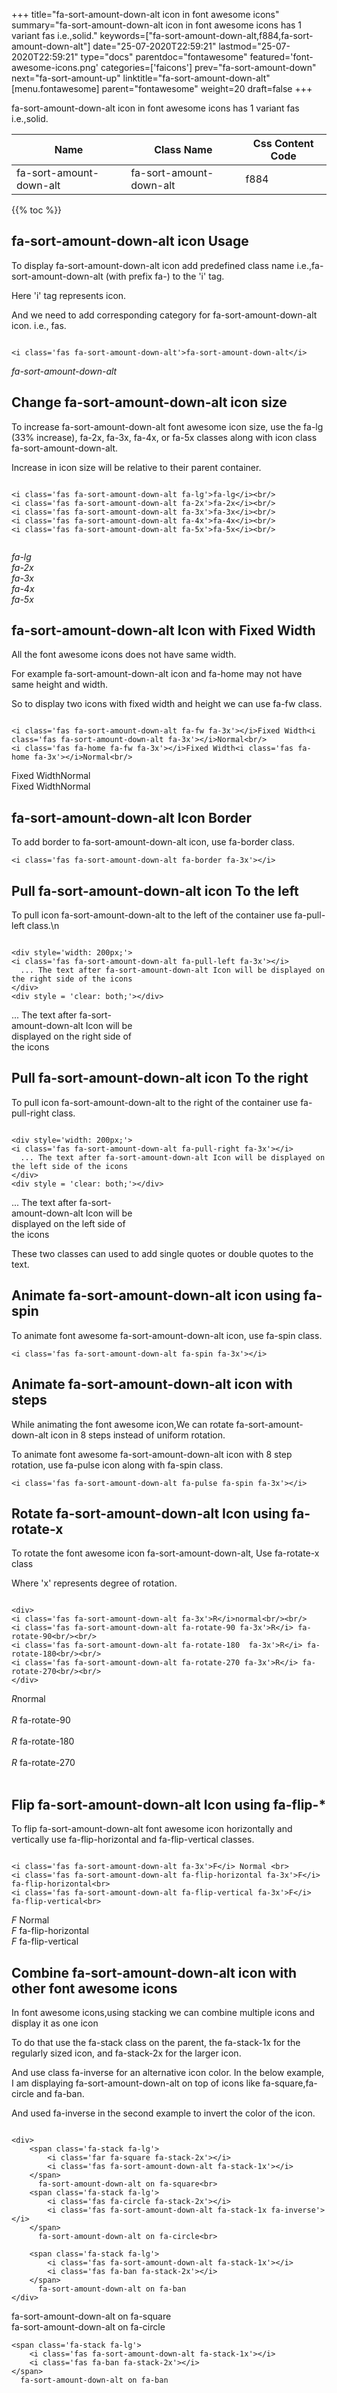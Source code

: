 +++
title="fa-sort-amount-down-alt icon in font awesome icons"
summary="fa-sort-amount-down-alt icon in font awesome icons has 1 variant fas i.e.,solid."
keywords=["fa-sort-amount-down-alt,f884,fa-sort-amount-down-alt"]
date="25-07-2020T22:59:21"
lastmod="25-07-2020T22:59:21"
type="docs"
parentdoc="fontawesome"
featured='font-awesome-icons.png'
categories=['faicons']
prev="fa-sort-amount-down"
next="fa-sort-amount-up"
linktitle="fa-sort-amount-down-alt"
[menu.fontawesome]
parent="fontawesome"
weight=20
draft=false
+++


fa-sort-amount-down-alt icon in font awesome icons has 1 variant fas i.e.,solid.

<div class='table-responsive'><table class='table'><thead><tr><th>Name</th><th>Class Name</th><th>Css Content Code</th></tr></thead><tbody><tr><td>fa-sort-amount-down-alt</td><td>fa-sort-amount-down-alt</td><td>f884</td></tr></tbody></table></div>


{{% toc %}}


## fa-sort-amount-down-alt icon Usage

To display fa-sort-amount-down-alt icon add predefined class name i.e.,fa-sort-amount-down-alt (with prefix fa-) to the 'i' tag.

Here 'i' tag represents icon.

And we need to add corresponding category for fa-sort-amount-down-alt icon. i.e., fas.


```

<i class='fas fa-sort-amount-down-alt'>fa-sort-amount-down-alt</i>
```

<i class='fas fa-sort-amount-down-alt'>fa-sort-amount-down-alt</i>




## Change fa-sort-amount-down-alt icon size
To increase fa-sort-amount-down-alt font awesome icon size, use the fa-lg (33% increase), fa-2x, fa-3x, fa-4x, or fa-5x classes along with icon class fa-sort-amount-down-alt.

Increase in icon size will be relative to their parent container. 

```

<i class='fas fa-sort-amount-down-alt fa-lg'>fa-lg</i><br/>
<i class='fas fa-sort-amount-down-alt fa-2x'>fa-2x</i><br/>
<i class='fas fa-sort-amount-down-alt fa-3x'>fa-3x</i><br/>
<i class='fas fa-sort-amount-down-alt fa-4x'>fa-4x</i><br/>
<i class='fas fa-sort-amount-down-alt fa-5x'>fa-5x</i><br/>
            
```

<i class='fas fa-sort-amount-down-alt fa-lg'>fa-lg</i><br/>
<i class='fas fa-sort-amount-down-alt fa-2x'>fa-2x</i><br/>
<i class='fas fa-sort-amount-down-alt fa-3x'>fa-3x</i><br/>
<i class='fas fa-sort-amount-down-alt fa-4x'>fa-4x</i><br/>
<i class='fas fa-sort-amount-down-alt fa-5x'>fa-5x</i><br/>
            



## fa-sort-amount-down-alt Icon with Fixed Width 

All the font awesome icons does not have same width.

For example fa-sort-amount-down-alt icon and fa-home may not have same height and width.

So to display two icons with fixed width and height we can use fa-fw class.


```

<i class='fas fa-sort-amount-down-alt fa-fw fa-3x'></i>Fixed Width<i class='fas fa-sort-amount-down-alt fa-3x'></i>Normal<br/>
<i class='fas fa-home fa-fw fa-3x'></i>Fixed Width<i class='fas fa-home fa-3x'></i>Normal<br/>
```

<i class='fas fa-sort-amount-down-alt fa-fw fa-3x'></i>Fixed Width<i class='fas fa-sort-amount-down-alt fa-3x'></i>Normal<br/>
<i class='fas fa-home fa-fw fa-3x'></i>Fixed Width<i class='fas fa-home fa-3x'></i>Normal<br/>



## fa-sort-amount-down-alt Icon Border 

To add border to fa-sort-amount-down-alt icon, use fa-border class.


```
<i class='fas fa-sort-amount-down-alt fa-border fa-3x'></i>

```
<i class='fas fa-sort-amount-down-alt fa-border fa-3x'></i>





## Pull fa-sort-amount-down-alt icon To the left

To pull icon fa-sort-amount-down-alt to the left of the container use fa-pull-left class.\n

```

<div style='width: 200px;'>
<i class='fas fa-sort-amount-down-alt fa-pull-left fa-3x'></i>
  ... The text after fa-sort-amount-down-alt Icon will be displayed on the right side of the icons
</div>
<div style = 'clear: both;'></div>
```

<div style='width: 200px;'>
<i class='fas fa-sort-amount-down-alt fa-pull-left fa-3x'></i>
  ... The text after fa-sort-amount-down-alt Icon will be displayed on the right side of the icons
</div>
<div style = 'clear: both;'></div>




## Pull fa-sort-amount-down-alt icon To the right
To pull icon fa-sort-amount-down-alt to the right of the container use fa-pull-right class.

```

<div style='width: 200px;'>
<i class='fas fa-sort-amount-down-alt fa-pull-right fa-3x'></i>
  ... The text after fa-sort-amount-down-alt Icon will be displayed on the left side of the icons
</div>
<div style = 'clear: both;'></div>
```

<div style='width: 200px;'>
<i class='fas fa-sort-amount-down-alt fa-pull-right fa-3x'></i>
  ... The text after fa-sort-amount-down-alt Icon will be displayed on the left side of the icons
</div>
<div style = 'clear: both;'></div>

These two classes can used to add single quotes or double quotes to the text.


## Animate fa-sort-amount-down-alt icon using fa-spin
To animate font awesome fa-sort-amount-down-alt icon, use fa-spin class.

```
<i class='fas fa-sort-amount-down-alt fa-spin fa-3x'></i>
```
<i class='fas fa-sort-amount-down-alt fa-spin fa-3x'></i>




## Animate fa-sort-amount-down-alt icon with steps
While animating the font awesome icon,We can rotate fa-sort-amount-down-alt icon in 8 steps instead of uniform rotation.

To animate font awesome fa-sort-amount-down-alt icon with 8 step rotation, use fa-pulse icon along with fa-spin class.


```
<i class='fas fa-sort-amount-down-alt fa-pulse fa-spin fa-3x'></i>

```
<i class='fas fa-sort-amount-down-alt fa-pulse fa-spin fa-3x'></i>





## Rotate fa-sort-amount-down-alt Icon using fa-rotate-x
To rotate the font awesome icon fa-sort-amount-down-alt, Use fa-rotate-x class

Where 'x' represents degree of rotation.


```

<div>
<i class='fas fa-sort-amount-down-alt fa-3x'>R</i>normal<br/><br/>
<i class='fas fa-sort-amount-down-alt fa-rotate-90 fa-3x'>R</i> fa-rotate-90<br/><br/> 
<i class='fas fa-sort-amount-down-alt fa-rotate-180  fa-3x'>R</i> fa-rotate-180<br/><br/> 
<i class='fas fa-sort-amount-down-alt fa-rotate-270 fa-3x'>R</i> fa-rotate-270<br/><br/>
</div>
```

<div>
<i class='fas fa-sort-amount-down-alt fa-3x'>R</i>normal<br/><br/>
<i class='fas fa-sort-amount-down-alt fa-rotate-90 fa-3x'>R</i> fa-rotate-90<br/><br/> 
<i class='fas fa-sort-amount-down-alt fa-rotate-180  fa-3x'>R</i> fa-rotate-180<br/><br/> 
<i class='fas fa-sort-amount-down-alt fa-rotate-270 fa-3x'>R</i> fa-rotate-270<br/><br/>
</div>




## Flip fa-sort-amount-down-alt Icon using fa-flip-*
To flip fa-sort-amount-down-alt font awesome icon horizontally and vertically use fa-flip-horizontal and fa-flip-vertical classes. 

```

<i class='fas fa-sort-amount-down-alt fa-3x'>F</i> Normal <br>
<i class='fas fa-sort-amount-down-alt fa-flip-horizontal fa-3x'>F</i> fa-flip-horizontal<br>
<i class='fas fa-sort-amount-down-alt fa-flip-vertical fa-3x'>F</i> fa-flip-vertical<br>
```

<i class='fas fa-sort-amount-down-alt fa-3x'>F</i> Normal <br>
<i class='fas fa-sort-amount-down-alt fa-flip-horizontal fa-3x'>F</i> fa-flip-horizontal<br>
<i class='fas fa-sort-amount-down-alt fa-flip-vertical fa-3x'>F</i> fa-flip-vertical<br>




## Combine fa-sort-amount-down-alt icon with other font awesome icons
In font awesome icons,using stacking we can combine multiple icons and display it as one icon 

To do that use the fa-stack class on the parent, the fa-stack-1x for the regularly sized icon, and fa-stack-2x for the larger icon.

And use class fa-inverse for an alternative icon color. 
In the below example, I am displaying fa-sort-amount-down-alt on top of icons like fa-square,fa-circle and fa-ban.

And used fa-inverse in the second example to invert the color of the icon.

```

<div>
    <span class='fa-stack fa-lg'>
        <i class='far fa-square fa-stack-2x'></i>
        <i class='fas fa-sort-amount-down-alt fa-stack-1x'></i>
    </span>
      fa-sort-amount-down-alt on fa-square<br>
    <span class='fa-stack fa-lg'>
        <i class='fas fa-circle fa-stack-2x'></i>
        <i class='fas fa-sort-amount-down-alt fa-stack-1x fa-inverse'></i>
    </span>
      fa-sort-amount-down-alt on fa-circle<br>

    <span class='fa-stack fa-lg'>
        <i class='fas fa-sort-amount-down-alt fa-stack-1x'></i>
        <i class='fas fa-ban fa-stack-2x'></i>
    </span>
      fa-sort-amount-down-alt on fa-ban
</div>
```

<div>
    <span class='fa-stack fa-lg'>
        <i class='far fa-square fa-stack-2x'></i>
        <i class='fas fa-sort-amount-down-alt fa-stack-1x'></i>
    </span>
      fa-sort-amount-down-alt on fa-square<br>
    <span class='fa-stack fa-lg'>
        <i class='fas fa-circle fa-stack-2x'></i>
        <i class='fas fa-sort-amount-down-alt fa-stack-1x fa-inverse'></i>
    </span>
      fa-sort-amount-down-alt on fa-circle<br>

    <span class='fa-stack fa-lg'>
        <i class='fas fa-sort-amount-down-alt fa-stack-1x'></i>
        <i class='fas fa-ban fa-stack-2x'></i>
    </span>
      fa-sort-amount-down-alt on fa-ban
</div>






